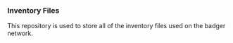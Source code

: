 ### Inventory Files

This repository is used to store all of the inventory files used on the badger network.
